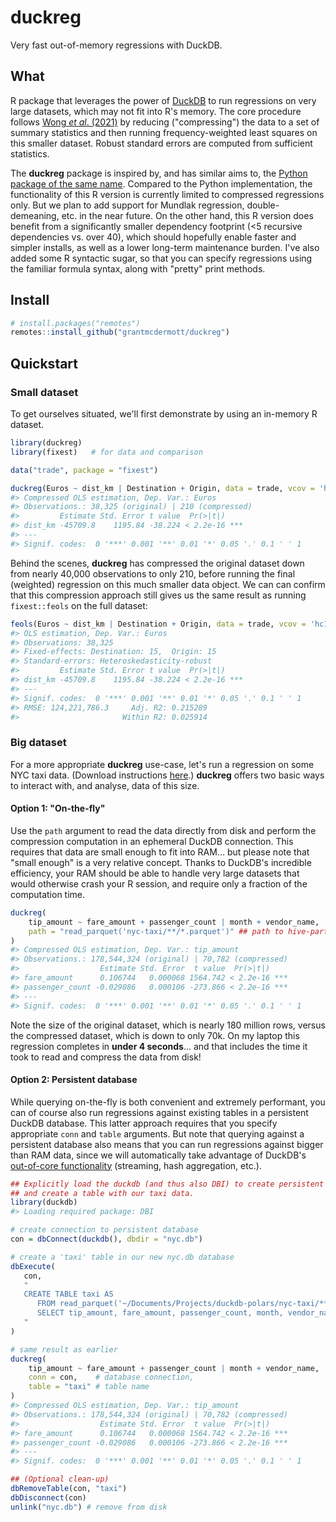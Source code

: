 # duckreg

Very fast out-of-memory regressions with DuckDB.

## What

R package that leverages the power of [DuckDB](https://duckdb.org/) to run
regressions on very large datasets, which may not fit into R's memory.
The core procedure follows
[Wong _et al_. (2021)](https://doi.org/10.48550/arXiv.2102.11297)
by reducing ("compressing") the data to a set of summary statistics and then
running frequency-weighted least squares on this smaller dataset. Robust
standard errors are computed from sufficient statistics.

The **duckreg** package is inspired by, and has similar aims to, the
[Python package of the same name](https://github.com/py-econometrics/duckreg).
Compared to the Python implementation, the functionality of this R version is
currently limited to compressed regressions only. But we plan to add support for
Mundlak regression, double-demeaning, etc. in the near future. On the other
hand, this R version does benefit from a significantly smaller dependency
footprint (<5 recursive dependencies vs. over 40), which should hopefully
enable faster and simpler installs, as well as a lower long-term maintenance
burden. I've also added some R syntactic sugar, so that you can specify
regressions using the familiar formula syntax, along with "pretty" print
methods.

## Install

```r
# install.packages("remotes")
remotes::install_github("grantmcdermott/duckreg")
```

## Quickstart

### Small dataset

To get ourselves situated, we'll first demonstrate by using an in-memory R
dataset.

```r
library(duckreg)
library(fixest)   # for data and comparison

data("trade", package = "fixest")

duckreg(Euros ~ dist_km | Destination + Origin, data = trade, vcov = 'hc1')
#> Compressed OLS estimation, Dep. Var.: Euros 
#> Observations.: 38,325 (original) | 210 (compressed) 
#>         Estimate Std. Error t value  Pr(>|t|)    
#> dist_km -45709.8    1195.84 -38.224 < 2.2e-16 ***
#> ---
#> Signif. codes:  0 '***' 0.001 '**' 0.01 '*' 0.05 '.' 0.1 ' ' 1
```

Behind the scenes, **duckreg** has compressed the original dataset down from
nearly 40,000 observations to only 210, before running the final (weighted)
regression on this much smaller data object. We can can confirm that this
compression approach still gives us the same result as running `fixest::feols`
on the full dataset:

```r
feols(Euros ~ dist_km | Destination + Origin, data = trade, vcov = 'hc1')
#> OLS estimation, Dep. Var.: Euros
#> Observations: 38,325
#> Fixed-effects: Destination: 15,  Origin: 15
#> Standard-errors: Heteroskedasticity-robust 
#>         Estimate Std. Error t value  Pr(>|t|)    
#> dist_km -45709.8    1195.84 -38.224 < 2.2e-16 ***
#> ---
#> Signif. codes:  0 '***' 0.001 '**' 0.01 '*' 0.05 '.' 0.1 ' ' 1
#> RMSE: 124,221,786.3     Adj. R2: 0.215289
#>                       Within R2: 0.025914
```

### Big dataset

For a more appropriate **duckreg** use-case, let's run a regression on some NYC
taxi data. (Download instructions
[here](https://grantmcdermott.com/duckdb-polars/requirements.html).)
**duckreg** offers two basic ways to interact with, and analyse, data of this
size.

#### Option 1: "On-the-fly"

Use the `path` argument to read the data directly from disk and perform the
compression computation in an ephemeral DuckDB connection. This requires that
data are small enough to fit into RAM... but please note that "small enough" is
a very relative concept. Thanks to DuckDB's incredible efficiency, your RAM
should be able to handle very large datasets that would otherwise crash your R
session, and require only a fraction of the computation time.

```r
duckreg(
    tip_amount ~ fare_amount + passenger_count | month + vendor_name,
    path = "read_parquet('nyc-taxi/**/*.parquet')" ## path to hive-partitoned dataset
)
#> Compressed OLS estimation, Dep. Var.: tip_amount 
#> Observations.: 178,544,324 (original) | 70,782 (compressed) 
#>                  Estimate Std. Error  t value  Pr(>|t|)    
#> fare_amount      0.106744   0.000068 1564.742 < 2.2e-16 ***
#> passenger_count -0.029086   0.000106 -273.866 < 2.2e-16 ***
#> ---
#> Signif. codes:  0 '***' 0.001 '**' 0.01 '*' 0.05 '.' 0.1 ' ' 1
```

Note the size of the original dataset, which is nearly 180 million rows, versus
the compressed dataset, which is down to only 70k. On my laptop this regression
completes in **under 4 seconds**... and that includes the time it took to read
and compress the data from disk!

#### Option 2: Persistent database

While querying on-the-fly is both convenient and extremely performant, you can
of course also run regressions against existing tables in a persistent DuckDB
database. This latter approach requires that you specify appropriate `conn` and
`table` arguments. But note that querying against a persistent database also
means that you can run regressions against bigger than RAM data, since we will
automatically take advantage of DuckDB's
[out-of-core functionality](https://duckdb.org/2024/07/09/memory-management.html) 
(streaming, hash aggregation, etc.).

```r
## Explicitly load the duckdb (and thus also DBI) to create persistent database
## and create a table with our taxi data.
library(duckdb)
#> Loading required package: DBI

# create connection to persistent database
con = dbConnect(duckdb(), dbdir = "nyc.db")

# create a 'taxi' table in our new nyc.db database
dbExecute(
   con,
   "
   CREATE TABLE taxi AS
      FROM read_parquet('~/Documents/Projects/duckdb-polars/nyc-taxi/**/*.parquet')
      SELECT tip_amount, fare_amount, passenger_count, month, vendor_name
   "
)

# same result as earlier
duckreg(
    tip_amount ~ fare_amount + passenger_count | month + vendor_name,
    conn = con,    # database connection,
    table = "taxi" # table name
)
#> Compressed OLS estimation, Dep. Var.: tip_amount 
#> Observations.: 178,544,324 (original) | 70,782 (compressed) 
#>                  Estimate Std. Error  t value  Pr(>|t|)    
#> fare_amount      0.106744   0.000068 1564.742 < 2.2e-16 ***
#> passenger_count -0.029086   0.000106 -273.866 < 2.2e-16 ***
#> ---
#> Signif. codes:  0 '***' 0.001 '**' 0.01 '*' 0.05 '.' 0.1 ' ' 1

## (Optional clean-up)
dbRemoveTable(con, "taxi")
dbDisconnect(con)
unlink("nyc.db") # remove from disk
```